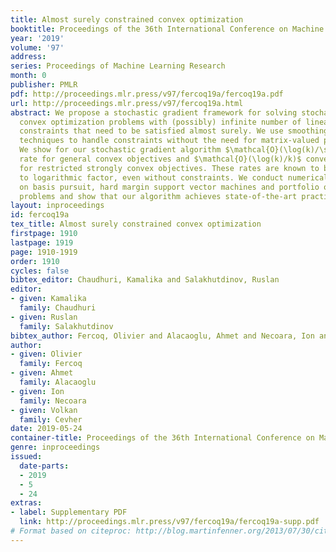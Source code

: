 ```yaml
---
title: Almost surely constrained convex optimization
booktitle: Proceedings of the 36th International Conference on Machine Learning
year: '2019'
volume: '97'
address: 
series: Proceedings of Machine Learning Research
month: 0
publisher: PMLR
pdf: http://proceedings.mlr.press/v97/fercoq19a/fercoq19a.pdf
url: http://proceedings.mlr.press/v97/fercoq19a.html
abstract: We propose a stochastic gradient framework for solving stochastic composite
  convex optimization problems with (possibly) infinite number of linear inclusion
  constraints that need to be satisfied almost surely. We use smoothing and homotopy
  techniques to handle constraints without the need for matrix-valued projections.
  We show for our stochastic gradient algorithm $\mathcal{O}(\log(k)/\sqrt{k})$ convergence
  rate for general convex objectives and $\mathcal{O}(\log(k)/k)$ convergence rate
  for restricted strongly convex objectives. These rates are known to be optimal up
  to logarithmic factor, even without constraints. We conduct numerical experiments
  on basis pursuit, hard margin support vector machines and portfolio optimization
  problems and show that our algorithm achieves state-of-the-art practical performance.
layout: inproceedings
id: fercoq19a
tex_title: Almost surely constrained convex optimization
firstpage: 1910
lastpage: 1919
page: 1910-1919
order: 1910
cycles: false
bibtex_editor: Chaudhuri, Kamalika and Salakhutdinov, Ruslan
editor:
- given: Kamalika
  family: Chaudhuri
- given: Ruslan
  family: Salakhutdinov
bibtex_author: Fercoq, Olivier and Alacaoglu, Ahmet and Necoara, Ion and Cevher, Volkan
author:
- given: Olivier
  family: Fercoq
- given: Ahmet
  family: Alacaoglu
- given: Ion
  family: Necoara
- given: Volkan
  family: Cevher
date: 2019-05-24
container-title: Proceedings of the 36th International Conference on Machine Learning
genre: inproceedings
issued:
  date-parts:
  - 2019
  - 5
  - 24
extras:
- label: Supplementary PDF
  link: http://proceedings.mlr.press/v97/fercoq19a/fercoq19a-supp.pdf
# Format based on citeproc: http://blog.martinfenner.org/2013/07/30/citeproc-yaml-for-bibliographies/
---
```

